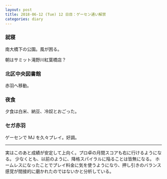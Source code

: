 ```yaml
---
layout: post
title: 2018-06-12 (Tue) 12 日目：ゲーセン通い解禁
categories: diary
---
```


### 就寝

南大橋下の公園。風が困る。

朝はサミット滝野川紅葉橋店？

### 北区中央図書館

赤羽へ移動。

### 夜食

夕食は白米、納豆、冷奴とおごった。

### セガ赤羽

ゲーセンで MJ を久々プレイ。好調。

---

実はこのあと成績が安定して上向く。プロ卓の月間スコアも右に行けるようになる。
少なくとも、以前のように、降格スパイラルに陥ることは皆無になる。
ホームレスになったことでプレイ料金に気を使うようになり、押し引きのバランス感覚が間接的に磨かれたのではないかと分析している。
